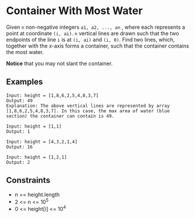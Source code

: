 # Container With Most Water
Given `n` non-negative integers `a1, a2, ..., an` , where each represents a point at coordinate `(i, ai)`. `n` vertical lines are drawn such that the two endpoints of the line `i` is at `(i, ai)` and `(i, 0)`. Find two lines, which, together with the x-axis forms a container, such that the container contains the most water.

<b>Notice</b> that you may not slant the container.

## Examples
```
Input: height = [1,8,6,2,5,4,8,3,7]
Output: 49
Explanation: The above vertical lines are represented by array [1,8,6,2,5,4,8,3,7]. In this case, the max area of water (blue section) the container can contain is 49.
```
```
Input: height = [1,1]
Output: 1
```
```
Input: height = [4,3,2,1,4]
Output: 16
```
```
Input: height = [1,2,1]
Output: 2
```

## Constraints
* n == height.length
* 2 <= n <= 10<sup>5</sup>
* 0 <= height[i] <= 10<sup>4</sup>
